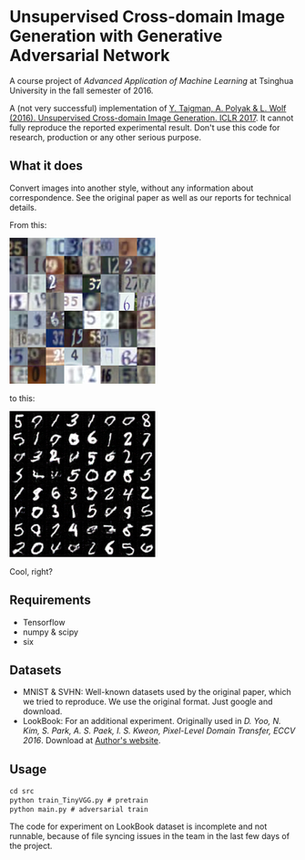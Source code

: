 # Unsupervised Cross-domain Image Generation with Generative Adversarial Network

A course project of *Advanced Application of Machine Learning* at Tsinghua University in the fall semester of 2016.

A (not very successful) implementation of [Y. Taigman, A. Polyak & L. Wolf (2016). Unsupervised Cross-domain Image Generation. ICLR 2017](https://arxiv.org/abs/1611.02200). It cannot fully reproduce the reported experimental result. Don't use this code for research, production or any other serious purpose.

## What it does

Convert images into another style, without any information about correspondence. See the original paper as well as our reports for technical details.

From this:

![SVHN](report/img/1000_0000_src.png)

to this:

![MNIST](report/img/4000_0000_gen_D015.png)

Cool, right?

## Requirements

* Tensorflow
* numpy & scipy
* six

## Datasets

* MNIST & SVHN: Well-known datasets used by the original paper, which we tried to reproduce. We use the original format. Just google and download.
* LookBook: For an additional experiment. Originally used in *D. Yoo, N. Kim, S. Park, A. S. Paek, I. S. Kweon, Pixel-Level Domain Transfer, ECCV 2016*. Download at [Author's website](https://dgyoo.github.io/).

## Usage

```shell
cd src
python train_TinyVGG.py # pretrain
python main.py # adversarial train
```

The code for experiment on LookBook dataset is incomplete and not runnable, because of file syncing issues in the team in the last few days of the project.